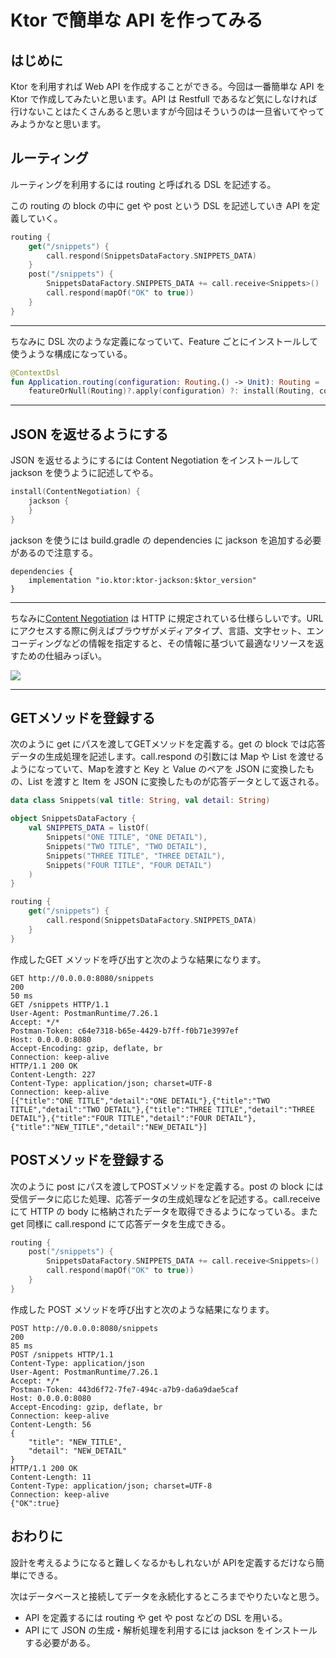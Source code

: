 # Ktor で簡単な API を作ってみる

## はじめに

Ktor を利用すれば Web API を作成することができる。今回は一番簡単な API をKtor で作成してみたいと思います。API は Restfull であるなど気にしなければ行けないことはたくさんあると思いますが今回はそういうのは一旦省いてやってみようかなと思います。

## ルーティング

ルーティングを利用するには routing と呼ばれる DSL を記述する。

この routing の block の中に get や post という DSL を記述していき API を定義していく。

```kotlin
routing {
    get("/snippets") {
        call.respond(SnippetsDataFactory.SNIPPETS_DATA)
    }
    post("/snippets") {
        SnippetsDataFactory.SNIPPETS_DATA += call.receive<Snippets>()
        call.respond(mapOf("OK" to true))
    }
}
```

-----

ちなみに DSL 次のような定義になっていて、Feature ごとにインストールして使うような構成になっている。

```kotlin
@ContextDsl
fun Application.routing(configuration: Routing.() -> Unit): Routing =
    featureOrNull(Routing)?.apply(configuration) ?: install(Routing, configuration)
```

---

## JSON を返せるようにする

JSON を返せるようにするには Content Negotiation をインストールして jackson を使うように記述してやる。

```kotlin
install(ContentNegotiation) {
    jackson {
    }
}
```

jackson を使うには build.gradle の dependencies に jackson を追加する必要があるので注意する。

```
dependencies {
    implementation "io.ktor:ktor-jackson:$ktor_version"
}
```

---

ちなみに[Content Negotiation](https://developer.mozilla.org/ja/docs/Web/HTTP/Content_negotiation) は HTTP に規定されている仕様らしいです。URLにアクセスする際に例えばブラウザがメディアタイプ、言語、文字セット、エンコーディングなどの情報を指定すると、その情報に基づいて最適なリソースを返すための仕組みっぽい。

![](https://mdn.mozillademos.org/files/13789/HTTPNego.png)

---

## GETメソッドを登録する

次のように get にパスを渡してGETメソッドを定義する。get の block では応答データの生成処理を記述します。call.respond の引数には Map や List を渡せるようになっていて、Mapを渡すと Key と Value のペアを JSON に変換したもの、List を渡すと Item を JSON に変換したものが応答データとして返される。

```kotlin
data class Snippets(val title: String, val detail: String)

object SnippetsDataFactory {
    val SNIPPETS_DATA = listOf(
        Snippets("ONE TITLE", "ONE DETAIL"),
        Snippets("TWO TITLE", "TWO DETAIL"),
        Snippets("THREE TITLE", "THREE DETAIL"),
        Snippets("FOUR TITLE", "FOUR DETAIL")
    )
}

routing {
    get("/snippets") {
        call.respond(SnippetsDataFactory.SNIPPETS_DATA)
    }
}
```

作成したGET メソッドを呼び出すと次のような結果になります。

```http
GET http://0.0.0.0:8080/snippets
200
50 ms
GET /snippets HTTP/1.1
User-Agent: PostmanRuntime/7.26.1
Accept: */*
Postman-Token: c64e7318-b65e-4429-b7ff-f0b71e3997ef
Host: 0.0.0.0:8080
Accept-Encoding: gzip, deflate, br
Connection: keep-alive
HTTP/1.1 200 OK
Content-Length: 227
Content-Type: application/json; charset=UTF-8
Connection: keep-alive
[{"title":"ONE TITLE","detail":"ONE DETAIL"},{"title":"TWO TITLE","detail":"TWO DETAIL"},{"title":"THREE TITLE","detail":"THREE DETAIL"},{"title":"FOUR TITLE","detail":"FOUR DETAIL"},{"title":"NEW_TITLE","detail":"NEW_DETAIL"}]
```

## POSTメソッドを登録する

次のように post にパスを渡してPOSTメソッドを定義する。post の block には受信データに応じた処理、応答データの生成処理などを記述する。call.receive にて HTTP の body に格納されたデータを取得できるようになっている。また get 同様に call.respond にて応答データを生成できる。

```kotlin
routing {
    post("/snippets") {
        SnippetsDataFactory.SNIPPETS_DATA += call.receive<Snippets>()
        call.respond(mapOf("OK" to true))
    }
}
```

作成した POST メソッドを呼び出すと次のような結果になります。

```http
POST http://0.0.0.0:8080/snippets
200
85 ms
POST /snippets HTTP/1.1
Content-Type: application/json
User-Agent: PostmanRuntime/7.26.1
Accept: */*
Postman-Token: 443d6f72-7fe7-494c-a7b9-da6a9dae5caf
Host: 0.0.0.0:8080
Accept-Encoding: gzip, deflate, br
Connection: keep-alive
Content-Length: 56
{
    "title": "NEW_TITLE",
    "detail": "NEW_DETAIL"
}
HTTP/1.1 200 OK
Content-Length: 11
Content-Type: application/json; charset=UTF-8
Connection: keep-alive
{"OK":true}
```



## おわりに

設計を考えるようになると難しくなるかもしれないが APIを定義するだけなら簡単にできる。

次はデータベースと接続してデータを永続化するところまでやりたいなと思う。

- API を定義するには routing や get や post などの DSL を用いる。
- API にて JSON の生成・解析処理を利用するには jackson をインストールする必要がある。